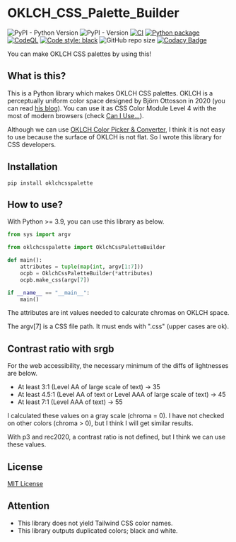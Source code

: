 # OKLCH_CSS_Palette_Builder

![PyPI - Python Version](https://img.shields.io/pypi/pyversions/oklchcsspalette)
![PyPI - Version](https://img.shields.io/pypi/v/oklchcsspalette)
[![CI](https://github.com/CHRIBUR0309/OKLCH_CSS_Palette_Builder/actions/workflows/blank.yml/badge.svg)](https://github.com/CHRIBUR0309/OKLCH_CSS_Palette_Builder/actions/workflows/blank.yml)
[![Python package](https://github.com/CHRIBUR0309/OKLCH_CSS_Palette_Builder/actions/workflows/python-package.yml/badge.svg)](https://github.com/CHRIBUR0309/OKLCH_CSS_Palette_Builder/actions/workflows/python-package.yml)
[![CodeQL](https://github.com/CHRIBUR0309/OKLCH_CSS_Palette_Builder/actions/workflows/codeql.yml/badge.svg)](https://github.com/CHRIBUR0309/OKLCH_CSS_Palette_Builder/actions/workflows/codeql.yml)
[![Code style: black](https://img.shields.io/badge/code%20style-black-000000.svg)](https://github.com/psf/black)
![GitHub repo size](https://img.shields.io/github/repo-size/CHRIBUR0309/OKLCH_CSS_Palette_Builder)
[![Codacy Badge](https://app.codacy.com/project/badge/Grade/1bae4f492011473689f1c6c3981320ea)](https://app.codacy.com/gh/CHRIBUR0309/OKLCH_CSS_Palette_Builder/dashboard?utm_source=gh&utm_medium=referral&utm_content=&utm_campaign=Badge_grade)

You can make OKLCH CSS palettes by using this!

## What is this?

This is a Python library which makes OKLCH CSS palettes.
OKLCH is a perceptually uniform color space designed by Björn Ottosson in 2020 (you can read [his blog](https://bottosson.github.io/posts/oklab/)).
You can use it as CSS Color Module Level 4 with the most of modern browsers (check [Can I Use...](https://caniuse.com/?search=oklch)).

Although we can use [OKLCH Color Picker & Converter](https://oklch.com), I think it is not easy to use because the surface of OKLCH is not flat.
So I wrote this library for CSS developers.

## Installation

```Shell
pip install oklchcsspalette
```

## How to use?

With Python >= 3.9, you can use this library as below.

```Python
from sys import argv

from oklchcsspalette import OklchCssPaletteBuilder

def main():
    attributes = tuple(map(int, argv[1:7]))
    ocpb = OklchCssPaletteBuilder(*attributes)
    ocpb.make_css(argv[7])

if __name__ == "__main__":
    main()

```

The attributes are int values needed to calcurate chromas on OKLCH space.

The argv[7] is a CSS file path. It must ends with ".css" (upper cases are ok).

## Contrast ratio with srgb

For the web accessibility, the necessary minimum of the diffs of lightnesses are below.

- At least 3:1 (Level AA of large scale of text) -> 35
- At least 4.5:1 (Level AA of text or Level AAA of large scale of text) -> 45
- At least 7:1 (Level AAA of text) -> 55

I calculated these values on a gray scale (chroma = 0). I have not checked on other colors (chroma > 0), but I think I will get similar results.

With p3 and rec2020, a contrast ratio is not defined, but I think we can use these values.

## License

[MIT License](https://github.com/CHRIBUR0309/OKLCH_CSS_Palette_Builder/blob/main/LICENSE)

## Attention

- This library does not yield Tailwind CSS color names.
- This library outputs duplicated colors; black and white.
